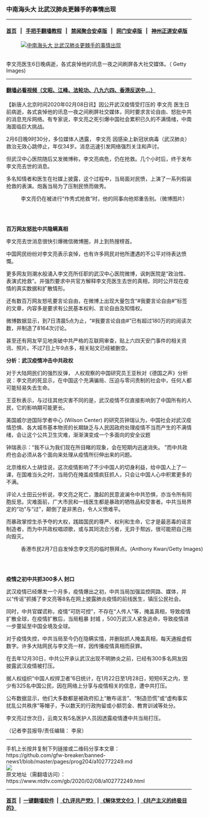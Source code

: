 ### 中南海头大 比武汉肺炎更棘手的事情出现
------------------------

#### [首页](https://github.com/gfw-breaker/banned-news1/blob/master/README.md) &nbsp;&nbsp;|&nbsp;&nbsp; [手把手翻墙教程](https://github.com/gfw-breaker/guides/wiki) &nbsp;&nbsp;|&nbsp;&nbsp; [禁闻聚合安卓版](https://github.com/gfw-breaker/bn-android) &nbsp;&nbsp;|&nbsp;&nbsp; [网门安卓版](https://github.com/oGate2/oGate) &nbsp;&nbsp;|&nbsp;&nbsp; [神州正道安卓版](https://github.com/SzzdOgate/update) 



<div><div class="featured_image">
 <a href="https://i.ntdtv.com/assets/uploads/2020/02/GettyImages-1199162702_edited-600x338-1.jpg" target="_blank">
  <figure>
   <img alt="中南海头大 比武汉肺炎更棘手的事情出现" src="https://i.ntdtv.com/assets/uploads/2020/02/GettyImages-1199162702_edited-600x338-1-800x450.jpg"/>
  </figure><br/>
 </a>
 <span class="caption">
  李文亮医生6日晚病逝，各式哀悼他的讯息一夜之间刷屏各大社交媒体。（ Getty Images)
 </span>
</div>
</div><hr/>

#### [翻墙必看视频（文昭、江峰、法轮功、八九六四、香港反送中...）](https://github.com/gfw-breaker/banned-news1/blob/master/pages/link3.md)

<div><div class="post_content" itemprop="articleBody">
 <p>
  【新唐人北京时间2020年02月08日讯】因公开武汉疫情受打压的
  <ok href="https://www.ntdtv.com/gb/李文亮.htm">
   李文亮
  </ok>
  医生日前病逝，各式哀悼他的讯息一夜之间刷屏社交媒体，同时要求言论自由、怒批中共的消息充斥网络。有专家说，李文亮之死引爆中国社会累积已久的不满情绪，中南海面临巨大挑战。
 </p>
 <p>
  2月6日晚9时30分，多位媒体人透露，
  <ok href="https://www.ntdtv.com/gb/李文亮.htm">
   李文亮
  </ok>
  因感染上新冠状病毒（武汉肺炎）救治无效心跳停止，年仅34岁。消息迅速引发网络强烈关注和声讨。
 </p>
 <p>
  但武汉中心医院随后又发微博称，李文亮病危，仍在抢救。几个小时后，终于发布李文亮去世的消息。
 </p>
 <p>
  多名知情者和医生在社媒上披露，这个过程中，当局面对民愤，上演了一系列假装抢救的表演。炮轰当局为了压制民愤而做秀。
 </p>
 <figure class="wp-caption alignnone" id="attachment_102771381" style="width: 600px">
  <ok href="https://i.ntdtv.com/assets/uploads/2020/02/007CzBmily1gbnadbe8oaj318w0u0jxv.jpg">
   <img alt="" class="size-medium wp-image-102771381" src="https://i.ntdtv.com/assets/uploads/2020/02/007CzBmily1gbnadbe8oaj318w0u0jxv-600x338.jpg"/>
  </ok>
  <br/><figcaption class="wp-caption-text">
   李文亮仍在被进行“作秀式抢救”时，他的同事向他郑重告别。（微博图片）
  </figcaption><br/>
 </figure><br/>
 <p>
  <strong>
   百万网友怒批中共隐瞒真相
  </strong>
 </p>
 <p>
  李文亮去世消息很快引爆微信微博圈，并上到热搜榜首。
 </p>
 <p>
  中国网民纷纷对李文亮表示哀悼，也有许多网民对他所遭遇的不公平对待表达愤慨。
 </p>
 <p>
  更多网友则潮水般涌入李文亮所任职的武汉中心医院微博，讽刺医院是“政治性、表演式抢救”。并强烈要求中共官方解释李文亮医生去世的真相，同时公开现在疫情的真实数据和扩散情形。
 </p>
 <p>
  还有数百万网友怒吼要言论自由，在微博上出现大量包含“#我要言论自由#”标签的文章，内容多是要求有公民基本权利、言论自由及知情权。
 </p>
 <p>
  微博数据显示，到7日清晨5点为止，“#我要言论自由#”已有超过180万的的阅读次数，并制造了8164次讨论。
 </p>
 <p>
  甚至还有网友罕见地突破中共严格的互联网审查，贴上六四天安门事件的相关资讯、照片。不过7日上午9点多，相关贴文已经被删空。
 </p>
 <p>
  <strong>
   分析：武汉疫情冲击中共政权
  </strong>
 </p>
 <p>
  对于大陆网民们的强烈反弹， 人权观察的中国研究员王亚秋对《德国之声》分析说：李文亮的死显示，在中国这个充满骗局、压迫与零问责制的社会中，任何人都可能轻易失去生命。
 </p>
 <p>
  王亚秋表示，与过往其他灾害不同的是，武汉疫情不仅直接影响到了中国所有的人民，它的影响期可能更长。
 </p>
 <p>
  美国威尔逊国际学者中心 (Wilson Center) 的研究员钟瑞认为，中国社会对武汉疫情恐惧、各大城市基本物资的长期缺乏与人民因政府处理疫情不当而产生的不满情绪，会让这个公共卫生灾难，渐渐演变成一个多面向的安全议题
 </p>
 <p>
  钟瑞表示：“我不认为我们现在所目睹的现象，会在短期内迅速消失。 ”而中共政府也会必须从各个面向来处理从疫情所衍伸出来的问题。
 </p>
 <p>
  北京维权人士胡佳说，这次疫情影响了不少中国人的切身利益，给中国人上了一课，在国难当头之时，当局仍在掩盖疫情疯狂抓人，只会让中国人心中积累更多的不满。
 </p>
 <p>
  评论人士田云分析说，李文亮之死亡，激起的民意波澜令中共恐惧，亦当令所有同胞反思。灾难面前，广大市民和一线医生都是暴政的牺牲品和受害者。中共当局界定的“功”与“过”，颠倒了是非黑白，令人义愤难平。
 </p>
 <p>
  而暴政掌控生杀予夺的大权，践踏国民的尊严、权利和生命，它才是最恶毒的谣言制造者，而为中共政权唱颂歌，或与其同流合污者，无异于帮凶，很可能把自己拖向毁灭。
 </p>
 <figure class="wp-caption alignnone" id="attachment_102772081" style="width: 600px">
  <ok href="https://i.ntdtv.com/assets/uploads/2020/02/GettyImages-1199224739.jpg">
   <img alt="" class="size-medium wp-image-102772081" src="https://i.ntdtv.com/assets/uploads/2020/02/GettyImages-1199224739-600x357.jpg"/>
  </ok>
  <br/><figcaption class="wp-caption-text">
   香港市民2月7日自发悼念李文亮的临时祭拜点。(Anthony Kwan/Getty Images)
  </figcaption><br/>
 </figure><br/>
 <p>
  <strong>
   疫情之初中共抓300多人
   <ok href="https://www.ntdtv.com/gb/封口.htm">
    封口
   </ok>
  </strong>
 </p>
 <p>
  武汉疫情已经爆发一个月多，疫情爆出之初，中共当局加强监控网路、媒体，并以“传谣”抓捕了李文亮等8名在网上披露肺炎疫情的前线医生，镇压公民社会。
 </p>
 <p>
  同时，中共官媒谎称，疫情“可防可控”，不存在“人传人”等，掩盖真相，导致疫情扩散全球，在疫情扩散后，当局粗暴
  <ok href="https://www.ntdtv.com/gb/封城.htm">
   封城
  </ok>
  ，500万武汉人紧急逃命，导致疫情进一步蔓延至中国全境及全球。
 </p>
 <p>
  对于疫情失控，中共当局至今仍在隐瞒实情，并删贴抓人掩盖真相，每天通报虚假数字。许多大陆网民与李文亮一样，因传播疫情真相而获罪。
 </p>
 <p>
  在去年12月30日，中共公开承认武汉出现不明肺炎之前，已经有300多名网友因披露武汉疫情被打压。
 </p>
 <p>
  据人权组织“中国人权捍卫者”6日统计，在1月22日至1月28日，短短6天之内，至少有325名中国公民，因在网络上分享与疫情相关的信息，遭中共打压。
 </p>
 <p>
  公布数据显示，他们大多数都是被政府扣上“散布谣言”、“制造恐慌”或“虚构事实扰乱公共秩序”等帽子，予以数天的行政拘留或小额罚金、教育训诫等处分。
 </p>
 <p>
  李文亮过世次日，云南又有5名医护人员因透露疫情遭中共当局打压。
 </p>
 <p>
  （记者李芸报导/责任编辑： 李泉）
 </p>
 <div class="single_ad">
 </div>
</div>
</div>
<hr/>
手机上长按并复制下列链接或二维码分享本文章：<br/>
https://github.com/gfw-breaker/banned-news1/blob/master/pages/prog204/a102772249.md <br/>
<a href='https://github.com/gfw-breaker/banned-news1/blob/master/pages/prog204/a102772249.md'><img src='https://github.com/gfw-breaker/banned-news1/blob/master/pages/prog204/a102772249.md.png'/></a> <br/>
原文地址（需翻墙访问）：https://www.ntdtv.com/gb/2020/02/08/a102772249.html


------------------------
#### [首页](https://github.com/gfw-breaker/banned-news1/blob/master/README.md) &nbsp;|&nbsp; [一键翻墙软件](https://github.com/gfw-breaker/nogfw/blob/master/README.md) &nbsp;| [《九评共产党》](https://github.com/gfw-breaker/9ping.md/blob/master/README.md#九评之一评共产党是什么) | [《解体党文化》](https://github.com/gfw-breaker/jtdwh.md/blob/master/README.md) | [《共产主义的终极目的》](https://github.com/gfw-breaker/gczydzjmd.md/blob/master/README.md)


<img src='http://gfw-breaker.win/banned-news/pages/prog204/a102772249.md' width='0px' height='0px'/>